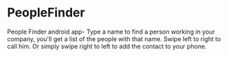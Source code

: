 PeopleFinder
============

People Finder android app- Type a name to find a person working in your company, you'll get a list of the people with that name. Swipe left to right to call him. Or simply swipe right to left to add the contact to your phone.
